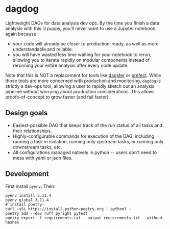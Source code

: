 # dagdog

Lightweight DAGs for data analysis dev ops. By the time you finish a data analysis with this lil puppy, you'll never want to use a Jupyter notebook again because
- your code will already be closer to production-ready, as well as more understandable and reliable.
- you will have wasted less time waiting for your notebook to rerun, allowing you to iterate rapidly on modular components instead of rerunning your entire analysis after every code update.

Note that this is NOT a replacement for tools like [dagster](https://github.com/dagster-io/dagster) or [prefect](https://github.com/PrefectHQ/prefect). While those tools are more concerned with production and monitoring, `dagdog` is strictly a dev-ops tool, allowing a user to rapidly sketch out an analysis pipeline without worrying about production considerations. This allows proofs-of-concept to grow faster (and fail faster).

## Design goals

- Easiest-possible DAG that keeps track of the run status of all tasks and their relationships.
- Highly-configurable commands for execution of the DAG, including running a task in isolation, running only upstream tasks, or running only downstream tasks, etc.
- All configurations managed natively in python -- users don't need to mess with yaml or json files.

## Development

First install `pyenv`. Then:
```
pyenv install 3.11.4
pyenv global 3.11.4
# install poetry:
curl -sSL https://install.python-poetry.org | python3 -
poetry add --dev ruff pyright pytest
poetry export -f requirements.txt --output requirements.txt --without-hashes
```
